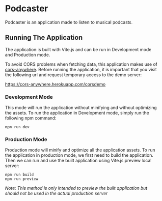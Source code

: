 # Podcaster

Podcaster is an application made to listen to musical podcasts.

## Running The Application

The application is built with Vite.js and can be run in Development mode and Production mode.

To avoid CORS problems when fetching data, this application makes use of [cors-anywhere](https://cors-anywhere.herokuapp.com/). Before running the application, it is important that you visit the following url and request temporary access to the demo server:

https://cors-anywhere.herokuapp.com/corsdemo

### Development Mode

This mode will run the application without minifying and without optimizing the assets. To run the application in Development mode, simply run the following npm command:

```
npm run dev
```

### Production Mode

Production mode will minify and optimize all the application assets. To run the application in production mode, we first need to build the application. Then we can run and use the built application using Vite.js preview local server:

```
npm run build
npm run preview
```

_Note: This method is only intended to preview the built application but should not be used in the actual production server_
